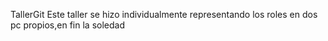 TallerGit
Este taller se hizo individualmente representando los roles en dos pc propios,en fin la soledad